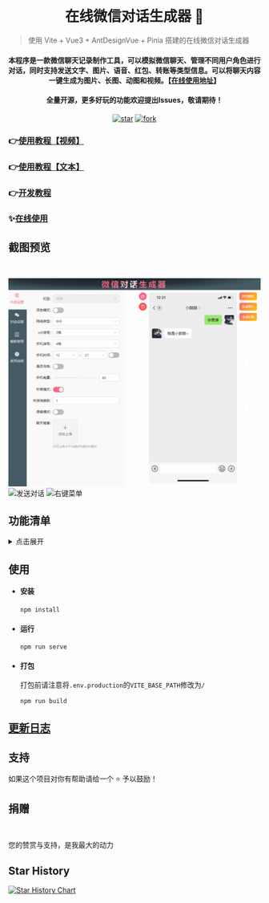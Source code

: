 <h1 align="center">在线微信对话生成器 👋</h1>

> 使用 Vite + Vue3 + AntDesignVue + Pinia 搭建的在线微信对话生成器

<div align="center">
  <h4>本程序是一款微信聊天记录制作工具，可以模拟微信聊天、管理不同用户角色进行对话，同时支持发送文字、图片、语音、红包、转账等类型信息。可以将聊天内容一键生成为图片、长图、动图和视频。【<a href='https://ele-cat.github.io/vue3-wechat-tool/' target="_blank">在线使用地址</a>】</h4>
  <h4>全量开源，更多好玩的功能欢迎提出Issues，敬请期待！</h4>
</div>

<div align="center">
  <a href='https://github.com/ele-cat/vue3-wechat-tool/stargazers' target="_blank"><img src='https://img.shields.io/github/stars/ele-cat/vue3-wechat-tool.svg' alt='star'></img></a>
  <a href='https://github.com/Ele-Cat/vue3-wechat-tool/graphs/contributors' target="_blank"><img src='https://img.shields.io/github/forks/ele-cat/vue3-wechat-tool.svg' alt='fork'></img></a>
</div>

### 👉<a href='https://www.bilibili.com/video/BV1Q84y1S7iA/?share_source=copy_web&vd_source=a365c12124cceb4ffcbdc878f6f2ef60' target="_blank">使用教程【视频】</a>

### 👉<a href='https://ele-cat.github.io/tools/Vue3WechatTool.html#使用教程' target="_blank">使用教程【文本】</a>

### 👉<a href='https://ele-cat.github.io/tools/Vue3WechatTool.html#开发教程' target="_blank">开发教程</a>

### ✨<a href='https://ele-cat.github.io/vue3-wechat-tool/' target="_blank">在线使用</a>

## 截图预览

<img src='https://tucdn.wpon.cn/2024/06/03/eb8bee78809f7.jpg' alt='' height='288px' />
<img src='https://tucdn.wpon.cn/2024/06/03/30aa4a1fd5194.jpg' alt='' height='288px' />

![外观设置效果预览](./snapshot/1695047989076.gif)
![发送对话](./snapshot/1695050793373.gif)
![右键菜单](./snapshot/1695052489383.gif)


## 功能清单

<details>
<summary>点击展开</summary>

- 界面结构
- 外观设置
  - 基础外观设置
  - 上传图片裁剪
  - 深色模式
  - 机型切换
- 对话设置
  - 用户管理
  - 消息发送
    - 发送文本、表情
    - 发送图片
    - 发送转账
    - 发送红包
    - 发送语音条
    - 语音条转文字
    - 时间
    - 发送视频、音频聊天
    - 发送名片
    - 拍一拍
    - 撤回消息
    - 消息被拒收
    - 手机聊天输入框同步展示文本
  - 对话内容操作【右键菜单】
    - 对话上移、下移
    - 对话移除
    - 对话领取红包、转账
    - 对话修改
    - 对话播放延时【生成动图、视频时，自定义距上条对话内容播放的延时时间】
  - 小工具
    - 重置外观
    - 清空对话
  - 生成操作
    - 存为模板
    - 生成图片
    - 生成长图
    - 生成动图、视频配置
    - 生成动图
    - 生成视频【实际为生成图片序列自行剪辑】
    - 聊天内容导入导出
  - **群聊**
- 模板管理
  - 对话内容保存为模板
  - 应用模板
  - 预览模板
  - 删除模板
- 使用说明
</details>

## 使用

- #### 安装

  ```
  npm install
  ```

- #### 运行

  ```
  npm run serve
  ```

- #### 打包

  打包前请注意将`.env.production`的`VITE_BASE_PATH`修改为`/`

  ```
  npm run build
  ```

## [更新日志](./ChangeLog.md)

## 支持

如果这个项目对你有帮助请给一个 ⭐️ 予以鼓励！

## 捐赠

<img src='https://tucdn.wpon.cn/2024/06/03/4a0dd61877713.jpg' alt='' height='288px' />
<img src='https://tucdn.wpon.cn/2024/06/03/fb3bfa1fa3075.jpg' alt='' height='288px' />



您的赞赏与支持，是我最大的动力

## Star History
<a href="https://www.star-history.com/#Ele-Cat/vue3-wechat-tool&Date">
 <picture>
   <source media="(prefers-color-scheme: dark)" srcset="https://api.star-history.com/svg?repos=Ele-Cat/vue3-wechat-tool&type=Date&theme=dark" />
   <source media="(prefers-color-scheme: light)" srcset="https://api.star-history.com/svg?repos=Ele-Cat/vue3-wechat-tool&type=Date" />
   <img alt="Star History Chart" src="https://api.star-history.com/svg?repos=Ele-Cat/vue3-wechat-tool&type=Date" />
 </picture>
</a>

